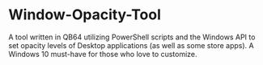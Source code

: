 # Window-Opacity-Tool
A tool written in QB64 utilizing PowerShell scripts and the Windows API to set opacity levels of Desktop applications (as well as some store apps). A Windows 10 must-have for those who love to customize.
